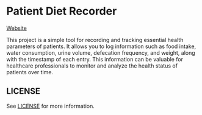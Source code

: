 # Patient Diet Recorder

[Website](https://lifeadventurer.github.io/patient-diet-recorder)

This project is a simple tool for recording and tracking essential health parameters of patients. It allows you to log information such as food intake, water consumption, urine volume, defecation frequency, and weight, along with the timestamp of each entry. This information can be valuable for healthcare professionals to monitor and analyze the health status of patients over time.

## LICENSE

See [LICENSE](./LICENSE) for more information.
